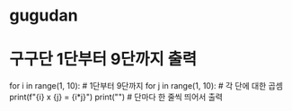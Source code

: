 # gugudan


# 구구단 1단부터 9단까지 출력
for i in range(1, 10):  # 1단부터 9단까지
    for j in range(1, 10):  # 각 단에 대한 곱셈
        print(f"{i} x {j} = {i*j}")
    print("")  # 단마다 한 줄씩 띄어서 출력
